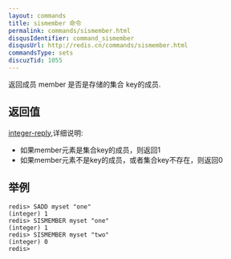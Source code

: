 ```yaml
---
layout: commands
title: sismember 命令
permalink: commands/sismember.html
disqusIdentifier: command_sismember
disqusUrl: http://redis.cn/commands/sismember.html
commandsType: sets
discuzTid: 1055
---
```


返回成员 member 是否是存储的集合 key的成员.

## 返回值

[integer-reply](/topics/protocol.html#integer-reply),详细说明:

- 如果member元素是集合key的成员，则返回1
- 如果member元素不是key的成员，或者集合key不存在，则返回0

## 举例
	
	redis> SADD myset "one"
	(integer) 1
	redis> SISMEMBER myset "one"
	(integer) 1
	redis> SISMEMBER myset "two"
	(integer) 0
	redis> 